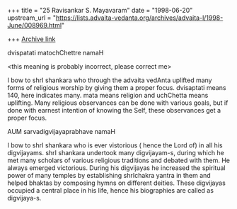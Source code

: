 +++
title = "25 Ravisankar S. Mayavaram"
date = "1998-06-20"
upstream_url = "https://lists.advaita-vedanta.org/archives/advaita-l/1998-June/008969.html"

+++
[Archive link](https://lists.advaita-vedanta.org/archives/advaita-l/1998-June/008969.html)

dvispatati matochChettre namaH

<this meaning is probably incorrect, please correct me>

I bow to shrI shankara who through the advaita vedAnta uplifted many forms
of religious worship by giving them a proper focus.  dvisaptati means 140,
here indicates many.  mata means religion and uchChetta means uplifting.
Many religious observances can be done with various goals, but if done
with earnest intention of knowing the Self, these observances get a proper
focus.

AUM sarvadigvijayaprabhave namaH

I bow to shrI shankara who is ever vistorious ( hence the Lord of) in all
his digvijayams. shrI shankara undertook many digvijayam-s, during which
he met many scholars of various religious traditions and debated with
them.  He always emerged victorious. During his digvijayas he increased
the spiritual power of many temples by establishing shrIchakra yantra in
them and helped bhaktas by composing hymns on different deities. These
digvijayas occupied a central place in his life, hence his biographies are
called as digvijaya-s.

